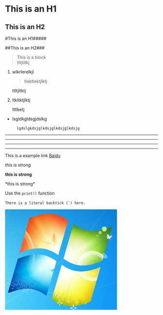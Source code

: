 This is an H1
=
This is an H2
-
#This is an H1#####

##This is an H2###


> This is a block  
> tltjtltkj 

1. wlkrlerelkjl

	>tlektlektjlktj 

	ttltjltktj

2.	ltkltktjlktj 

	lttlketj  


* lsgldkgldsgjdslkg

		lgdslgkdsjglkdsjglkdsjglkdsjg

***
---
---
___



This is a example link [Baidu](http://baidu.com "")

*this is strong*

**this is strong**

\*this is strong\*

Use the `print()` function

``There is a literal backtick (`) here.``

![windows](windows.jpg)
